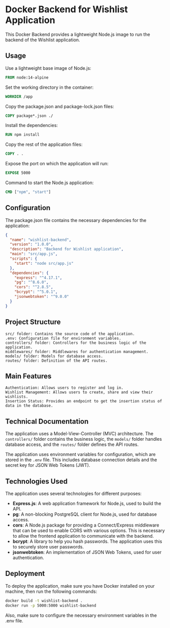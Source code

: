 # Docker Backend for Wishlist Application

This Docker Backend provides a lightweight Node.js image to run the backend of the Wishlist application.

## Usage

Use a lightweight base image of Node.js:

```Dockerfile
FROM node:14-alpine
```

Set the working directory in the container:

```Dockerfile
WORKDIR /app
```

Copy the package.json and package-lock.json files:

```Dockerfile
COPY package*.json ./
```

Install the dependencies:

```Dockerfile
RUN npm install
```

Copy the rest of the application files:

```Dockerfile
COPY . .
```

Expose the port on which the application will run:

```Dockerfile
EXPOSE 5000
```

Command to start the Node.js application:

```Dockerfile
CMD ["npm", "start"]
```

## Configuration

The package.json file contains the necessary dependencies for the application:

```json
{
  "name": "wishlist-backend",
  "version": "1.0.0",
  "description": "Backend for Wishlist application",
  "main": "src/app.js",
  "scripts": {
    "start": "node src/app.js"
  },
  "dependencies": {
    "express": "^4.17.1",
    "pg": "^8.6.0",
    "cors": "^2.8.5",
    "bcrypt": "^5.0.1",
    "jsonwebtoken": "^9.0.0"
  }
}
```

## Project Structure

    src/ folder: Contains the source code of the application.
    .env: Configuration file for environment variables.
    controllers/ folder: Controllers for the business logic of the application.
    middlewares/ folder: Middlewares for authentication management.
    models/ folder: Models for database access.
    routes/ folder: Definition of the API routes.

## Main Features

    Authentication: Allows users to register and log in.
    Wishlist Management: Allows users to create, share and view their wishlists.
    Insertion Status: Provides an endpoint to get the insertion status of data in the database.

## Technical Documentation

The application uses a Model-View-Controller (MVC) architecture. The `controllers/` folder contains the business logic, the `models/` folder handles database access, and the `routes/` folder defines the API routes.

The application uses environment variables for configuration, which are stored in the `.env` file. This includes database connection details and the secret key for JSON Web Tokens (JWT).

## Technologies Used

The application uses several technologies for different purposes:

- **Express.js**: A web application framework for Node.js, used to build the API.
- **pg**: A non-blocking PostgreSQL client for Node.js, used for database access.
- **cors**: A Node.js package for providing a Connect/Express middleware that can be used to enable CORS with various options. This is necessary to allow the frontend application to communicate with the backend.
- **bcrypt**: A library to help you hash passwords. The application uses this to securely store user passwords.
- **jsonwebtoken**: An implementation of JSON Web Tokens, used for user authentication.

## Deployment

To deploy the application, make sure you have Docker installed on your machine, then run the following commands:

```bash
docker build -t wishlist-backend .
docker run -p 5000:5000 wishlist-backend
```

Also, make sure to configure the necessary environment variables in the .env file.